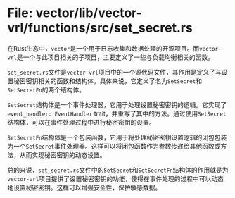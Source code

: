 # File: vector/lib/vector-vrl/functions/src/set_secret.rs

在Rust生态中，`vector`是一个用于日志收集和数据处理的开源项目。而`vector-vrl`是一个与此项目相关的子项目，主要定义了一些与负载均衡相关的函数。

`set_secret.rs`文件是`vector-vrl`项目中的一个源代码文件，其作用是定义了与设置秘密密钥相关的函数和结构体。具体来说，它定义了名为`SetSecret`和`SetSecretFn`的两个结构体。

`SetSecret`结构体是一个事件处理器，它用于处理设置秘密密钥的逻辑。它实现了`event_handler::EventHandler` trait，并重写了其中的方法。通过使用`SetSecret`结构体，可以在事件处理过程中进行秘密密钥的设置。

`SetSecretFn`结构体是一个包装函数，它用于将处理秘密密钥设置逻辑的闭包包装为一个`SetSecret`事件处理器。这样可以将闭包函数作为参数传递给其他函数或方法，从而实现秘密密钥的动态设置。

总的来说，`set_secret.rs`文件中的`SetSecret`和`SetSecretFn`结构体的作用就是为`vector-vrl`项目提供了设置秘密密钥的功能，使得在事件处理的过程中可以动态地设置秘密密钥。这样可以增强安全性，保护敏感数据。

